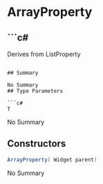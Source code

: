 # ArrayProperty<T>

## ```c#
Derives from ListProperty<T>
```

## Summary

No Summary
## Type Parameters

```c#
T
```
No Summary
## Constructors

```c#
ArrayProperty( Widget parent) 
```
No Summary

